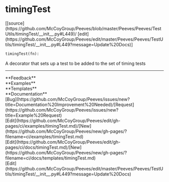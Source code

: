 # <a id="Peeves.Peeves.TestUtils.timingTest">timingTest</a>
<div class="docs-source-link" markdown="1">
[[source](https://github.com/McCoyGroup/Peeves/blob/master/Peeves/Peeves/TestUtils/timingTest/__init__.py#L449)/
[edit](https://github.com/McCoyGroup/Peeves/edit/master/Peeves/Peeves/TestUtils/timingTest/__init__.py#L449?message=Update%20Docs)]
</div>

```python
timingTest(fn): 
```
A decorator that sets up a test to be added to the set of timing tests












---


<div markdown="1" class="text-secondary">
<div class="container">
  <div class="row">
   <div class="col" markdown="1">
**Feedback**   
</div>
   <div class="col" markdown="1">
**Examples**   
</div>
   <div class="col" markdown="1">
**Templates**   
</div>
   <div class="col" markdown="1">
**Documentation**   
</div>
   <div class="col" markdown="1">
   
</div>
   <div class="col" markdown="1">
   
</div>
   <div class="col" markdown="1">
   
</div>
</div>
  <div class="row">
   <div class="col" markdown="1">
[Bug](https://github.com/McCoyGroup/Peeves/issues/new?title=Documentation%20Improvement%20Needed)/[Request](https://github.com/McCoyGroup/Peeves/issues/new?title=Example%20Request)   
</div>
   <div class="col" markdown="1">
[Edit](https://github.com/McCoyGroup/Peeves/edit/gh-pages/ci/examples/timingTest.md)/[New](https://github.com/McCoyGroup/Peeves/new/gh-pages/?filename=ci/examples/timingTest.md)   
</div>
   <div class="col" markdown="1">
[Edit](https://github.com/McCoyGroup/Peeves/edit/gh-pages/ci/docs/timingTest.md)/[New](https://github.com/McCoyGroup/Peeves/new/gh-pages/?filename=ci/docs/templates/timingTest.md)   
</div>
   <div class="col" markdown="1">
[Edit](https://github.com/McCoyGroup/Peeves/edit/master/Peeves/Peeves/TestUtils/timingTest/__init__.py#L449?message=Update%20Docs)   
</div>
   <div class="col" markdown="1">
   
</div>
   <div class="col" markdown="1">
   
</div>
   <div class="col" markdown="1">
   
</div>
</div>
</div>
</div>